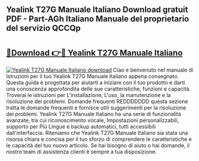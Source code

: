 ## Yealink T27G Manuale Italiano Download gratuit PDF - Part-AGh Italiano Manuale del proprietario del servizio QCCQp

# <h2><a href="http://df98qv.blite.top/?on=Yealink+T27G+Manuale+Italiano">🔗Download 👉🔴 Yealink T27G Manuale Italiano</a></h2>

[![Yealink T27G Manuale Italiano download](https://i.imgur.com/lujVjoI.png)](http://df98qv.blite.top/?on=Yealink+T27G+Manuale+Italiano)
Ciao e benvenuto nel manuale di Istruzioni per il tuo Yealink T27G Manuale Italiano appena consegnato. Questa guida è progettata per aiutarti a iniziare con il tuo prodotto e darti una conoscenza approfondita delle sue caratteristiche, funzioni e capacità. Troverai le istruzioni per L'installazione, L'uso, la manutenzione e la risoluzione dei problemi. Domande frequenti REDDDDDDD questa sezione tratta le domande frequenti e fornisce utili suggerimenti per la risoluzione dei problemi. Yealink T27G Manuale Italiano ha una serie di funzionalità avanzate, tra cui riconoscimento vocale, Impostazioni personalizzabili, supporto per Più Lingue e backup automatici, tutti accessibili dall'interfaccia. Riteniamo che Yealink T27G Manuale Italiano sia stata una risorsa chiara e concisa per il tuo sforzo di comprendere le caratteristiche e le capacità del tuo nuovo articolo. Se hai bisogno di aiuto o hai domande, il nostro team di assistenza clienti è sempre a tua disposizione.
